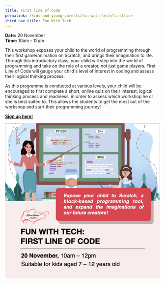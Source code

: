 ```yaml
---
title: First line of code
permalink: /kids-and-young-parents/fun-with-tech/firstline
third_nav_title: Fun With Tech
---
```

**Date:** 20 November
<br> **Time:** 10am - 12pm

This workshop exposes your child to the world of 
programming through their first game/animation on 
Scratch, and brings their imagination to life. Through this 
introductory class, your child will step into the world of
 programming and take on the role of a creator, not just
game players. First Line of Code will gauge your child's 
level of interest in coding and assess their logical thinking 
process.

As this programme is conducted at various levels, your 
child will be encouraged to first complete a short, online 
quiz on their interest, logical thinking process and
 readiness, in order to assess which workshop he or she 
is best suited to. This allows the students to get the most 
out of the workshop and start their programming journey! 


[**Sign up here!**](https://bit.ly/codingworkshop-snt)

![Alt text for image on Isomer site](/images/kids-nov212.png)